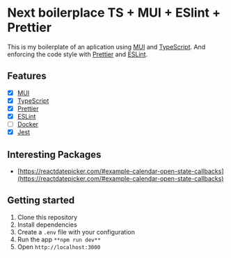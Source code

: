 # Next boilerplace TS + MUI + ESlint + Prettier

This is my boilerplate of an aplication using [MUI](https://mui.com//) and [TypeScript](https://www.typescriptlang.org/). And enforcing the code style with [Prettier](https://prettier.io/) and [ESLint](https://eslint.org/).


## Features

  - [x] [MUI](https://mui.com/)
  - [x] [TypeScript](https://www.typescriptlang.org/)
  - [x] [Prettier](https://prettier.io/)
  - [x] [ESLint](https://eslint.org/)
  - [ ] [Docker](https://www.docker.com/)
  - [x] [Jest](https://facebook.github.io/jest/)

## Interesting Packages

- [https://reactdatepicker.com/#example-calendar-open-state-callbacks](https://reactdatepicker.com/#example-calendar-open-state-callbacks)

## Getting started

  1. Clone this repository
  2. Install dependencies
  3. Create a `.env` file with your configuration
  4. Run the app `**npm run dev**`
  5. Open `http://localhost:3000`

